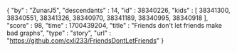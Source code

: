{
  "by" : "ZunarJ5",
  "descendants" : 14,
  "id" : 38340226,
  "kids" : [ 38341300, 38340551, 38341326, 38340970, 38341189, 38340995, 38340918 ],
  "score" : 98,
  "time" : 1700439204,
  "title" : "Friends don't let friends make bad graphs",
  "type" : "story",
  "url" : "https://github.com/cxli233/FriendsDontLetFriends"
}
